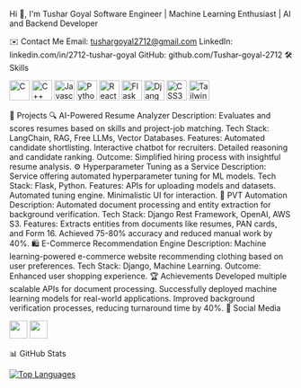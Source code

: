 Hi 👋, I'm Tushar Goyal
Software Engineer | Machine Learning Enthusiast | AI and Backend Developer

✉️ Contact Me
Email: tushargoyal2712@gmail.com
LinkedIn: linkedin.com/in/2712-tushar-goyal
GitHub: github.com/Tushar-goyal-2712
🛠️ Skills
<p align="left"> <a href="https://docs.microsoft.com/en-us/cpp/?view=msvc-170" target="_blank" rel="noreferrer"><img src="https://raw.githubusercontent.com/danielcranney/readme-generator/main/public/icons/skills/c-colored.svg" width="36" height="36" alt="C" /></a> <a href="https://docs.microsoft.com/en-us/cpp/?view=msvc-170" target="_blank" rel="noreferrer"><img src="https://raw.githubusercontent.com/danielcranney/readme-generator/main/public/icons/skills/cplusplus-colored.svg" width="36" height="36" alt="C++" /></a> <a href="https://developer.mozilla.org/en-US/docs/Web/JavaScript" target="_blank" rel="noreferrer"><img src="https://raw.githubusercontent.com/danielcranney/readme-generator/main/public/icons/skills/javascript-colored.svg" width="36" height="36" alt="Javascript" /></a> <a href="https://www.python.org/" target="_blank" rel="noreferrer"><img src="https://raw.githubusercontent.com/danielcranney/readme-generator/main/public/icons/skills/python-colored.svg" width="36" height="36" alt="Python" /></a> <a href="https://reactjs.org/" target="_blank" rel="noreferrer"><img src="https://raw.githubusercontent.com/danielcranney/readme-generator/main/public/icons/skills/react-colored.svg" width="36" height="36" alt="React" /></a> <a href="https://flask.palletsprojects.com/" target="_blank" rel="noreferrer"><img src="https://raw.githubusercontent.com/danielcranney/readme-generator/main/public/icons/skills/flask-colored.svg" width="36" height="36" alt="Flask" /></a> <a href="https://www.djangoproject.com/" target="_blank" rel="noreferrer"><img src="https://raw.githubusercontent.com/danielcranney/readme-generator/main/public/icons/skills/django-colored.svg" width="36" height="36" alt="Django" /></a> <a href="https://www.w3.org/TR/CSS/#css" target="_blank" rel="noreferrer"><img src="https://raw.githubusercontent.com/danielcranney/readme-generator/main/public/icons/skills/css3-colored.svg" width="36" height="36" alt="CSS3" /></a> <a href="https://tailwindcss.com/" target="_blank" rel="noreferrer"><img src="https://raw.githubusercontent.com/danielcranney/readme-generator/main/public/icons/skills/tailwindcss-colored.svg" width="36" height="36" alt="TailwindCSS" /></a> </p>
🚀 Projects
🔍 AI-Powered Resume Analyzer
Description: Evaluates and scores resumes based on skills and project-job matching.
Tech Stack: LangChain, RAG, Free LLMs, Vector Databases.
Features:
Automated candidate shortlisting.
Interactive chatbot for recruiters.
Detailed reasoning and candidate ranking.
Outcome: Simplified hiring process with insightful resume analysis.
⚙️ Hyperparameter Tuning as a Service
Description: Service offering automated hyperparameter tuning for ML models.
Tech Stack: Flask, Python.
Features:
APIs for uploading models and datasets.
Automated tuning engine.
Minimalistic UI for interaction.
📜 PVT Automation
Description: Automated document processing and entity extraction for background verification.
Tech Stack: Django Rest Framework, OpenAI, AWS S3.
Features:
Extracts entities from documents like resumes, PAN cards, and Form 16.
Achieved 75-80% accuracy and reduced manual work by 40%.
🛍️ E-Commerce Recommendation Engine
Description: Machine learning-powered e-commerce website recommending clothing based on user preferences.
Tech Stack: Django, Machine Learning.
Outcome: Enhanced user shopping experience.
🏆 Achievements
Developed multiple scalable APIs for document processing.
Successfully deployed machine learning models for real-world applications.
Improved background verification processes, reducing turnaround time by 40%.
🔗 Social Media
<p align="left"> <a href="https://www.facebook.com/tushargoyal2712/" target="_blank"><img src="https://raw.githubusercontent.com/danielcranney/readme-generator/main/public/icons/socials/facebook.svg" width="32" height="32" /></a> <a href="http://www.instagram.com/tushar_goyal_2712/" target="_blank"><img src="https://raw.githubusercontent.com/danielcranney/readme-generator/main/public/icons/socials/instagram.svg" width="32" height="32" /></a> </p>
📊 GitHub Stats
<p align="left"> <a href="https://github.com/Tushar-goyal-2712"><img src="https://github-readme-stats.vercel.app/api/top-langs/?username=Tushar-goyal-2712&langs_count=10&title_color=0891b2&text_color=ffffff&icon_color=0891b2&bg_color=000000&hide_border=true&locale=en&custom_title=Top%20Languages" alt="Top Languages" /></a> </p>

